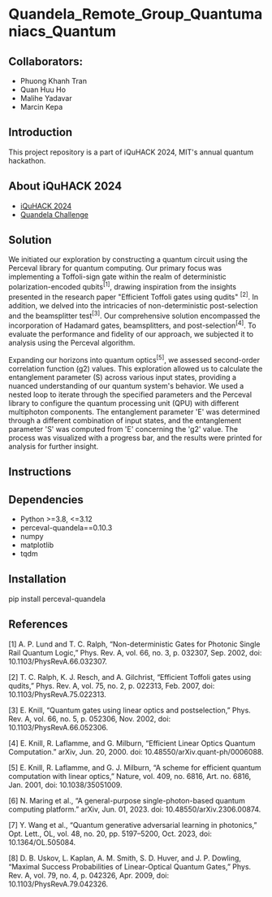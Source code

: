 # Quandela_Remote_Group_Quantumaniacs_Quantum

## Collaborators: 
* Phuong Khanh Tran
* Quan Huu Ho
* Malihe Yadavar
* Marcin Kepa

## Introduction
This project repository is a part of iQuHACK 2024, MIT's annual quantum hackathon. 

## About iQuHACK 2024
* [iQuHACK 2024](https://www.iquise.mit.edu/iQuHACK/2024-02-02)
* [Quandela Challenge](https://github.com/iQuHACK/2024_Quandela_Remote)

## Solution
We initiated our exploration by constructing a quantum circuit using the Perceval library for quantum computing. Our primary focus was implementing a Toffoli-sign gate within the realm of deterministic polarization-encoded qubits<sup>[1]</sup>, drawing inspiration from the insights presented in the research paper "Efficient Toffoli gates using qudits" <sup>[2]</sup>. In addition, we delved into the intricacies of non-deterministic post-selection and the beamsplitter test<sup>[3]</sup>. Our comprehensive solution encompassed the incorporation of Hadamard gates, beamsplitters, and post-selection<sup>[4]</sup>. To evaluate the performance and fidelity of our approach, we subjected it to analysis using the Perceval algorithm.

Expanding our horizons into quantum optics<sup>[5]</sup>, we assessed second-order correlation function (g2) values. This exploration allowed us to calculate the entanglement parameter (S) across various input states, providing a nuanced understanding of our quantum system's behavior. We used a nested loop to iterate through the specified parameters and the Perceval library to configure the quantum processing unit (QPU) with different multiphoton components. The entanglement parameter 'E' was determined through a different combination of input states, and the entanglement parameter 'S' was computed from 'E' concerning the 'g2' value. The process was visualized with a progress bar, and the results were printed for analysis for further insight.



## Instructions


## Dependencies
* Python >=3.8, <=3.12
* perceval-quandela==0.10.3
* numpy
* matplotlib
* tqdm

## Installation
pip install perceval-quandela

## References
[1] A. P. Lund and T. C. Ralph, “Non-deterministic Gates for Photonic Single Rail Quantum Logic,” Phys. Rev. A, vol. 66, no. 3, p. 032307, Sep. 2002, doi: 10.1103/PhysRevA.66.032307.

[2] T. C. Ralph, K. J. Resch, and A. Gilchrist, “Efficient Toffoli gates using qudits,” Phys. Rev. A, vol. 75, no. 2, p. 022313, Feb. 2007, doi: 10.1103/PhysRevA.75.022313.

[3] E. Knill, “Quantum gates using linear optics and postselection,” Phys. Rev. A, vol. 66, no. 5, p. 052306, Nov. 2002, doi: 10.1103/PhysRevA.66.052306.

[4] E. Knill, R. Laflamme, and G. Milburn, “Efficient Linear Optics Quantum Computation.” arXiv, Jun. 20, 2000. doi: 10.48550/arXiv.quant-ph/0006088.

[5] E. Knill, R. Laflamme, and G. J. Milburn, “A scheme for efficient quantum computation with linear optics,” Nature, vol. 409, no. 6816, Art. no. 6816, Jan. 2001, doi: 10.1038/35051009.

[6] N. Maring et al., “A general-purpose single-photon-based quantum computing platform.” arXiv, Jun. 01, 2023. doi: 10.48550/arXiv.2306.00874.

[7] Y. Wang et al., “Quantum generative adversarial learning in photonics,” Opt. Lett., OL, vol. 48, no. 20, pp. 5197–5200, Oct. 2023, doi: 10.1364/OL.505084.

[8] D. B. Uskov, L. Kaplan, A. M. Smith, S. D. Huver, and J. P. Dowling, “Maximal Success Probabilities of Linear-Optical Quantum Gates,” Phys. Rev. A, vol. 79, no. 4, p. 042326, Apr. 2009, doi: 10.1103/PhysRevA.79.042326.

